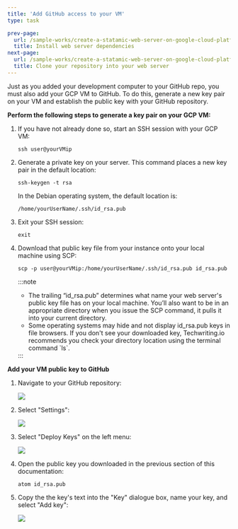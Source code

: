 ```yaml
---
title: 'Add GitHub access to your VM'
type: task

prev-page: 
  url: /sample-works/create-a-statamic-web-server-on-google-cloud-platform/install-web-server-dependencies
  title: Install web server dependencies
next-page: 
  url: /sample-works/create-a-statamic-web-server-on-google-cloud-platform/clone-your-repository-into-your-web-server
  title: Clone your repository into your web server
---
```


Just as you added your development computer to your GitHub repo, you must also add your GCP VM to GitHub. To do this, generate a new key pair on your VM and establish the public key with your GitHub repository.

**Perform the following steps to generate a key pair on your GCP VM:**

1. If you have not already done so, start an SSH session with your GCP VM:

    ```
    ssh user@yourVMip
    ```

2. Generate a private key on your server. This command places a new key pair in the default location:

    ```
    ssh-keygen -t rsa
    ```

    In the Debian operating system, the default location is:

    ```
    /home/yourUserName/.ssh/id_rsa.pub
    ```

3. Exit your SSH session:

    ```
    exit
    ```

4. Download that public key file from your instance onto your local machine using SCP:

    ```
    scp -p user@yourVMip:/home/yourUserName/.ssh/id_rsa.pub id_rsa.pub
    ```
    :::note
    <ul>
    <li>
    The trailing “id_rsa.pub” determines what name your web server's public key file has on your local machine. You’ll also want to be in an appropriate directory when you issue the SCP command, it pulls it into your current directory.
    </li>
    <li>
    Some operating systems may hide and not display id_rsa.pub keys in file browsers. If you don't see your downloaded key, Techwriting.io recommends you check your directory location using the terminal command `ls`.
    </li>
    </ul>
    :::

**Add your VM public key to GitHub**

1. Navigate to your GitHub repository:

    ![](/img/deployKeyAddNavRepo.png)

2. Select "Settings":

    ![](/img/deployKeyAddSettingsPage.png)

3. Select "Deploy Keys" on the left menu:

    ![](/img/deployKeyAdd.png)

4. Open the public key you downloaded in the previous section of this documentation:

    ```
    atom id_rsa.pub
    ```

5. Copy the the key's text into the "Key" dialogue box, name your key, and select "Add key":

    <img class="imgOverrideTall" src="/img/deployKeyAddKeyText.png"/>


